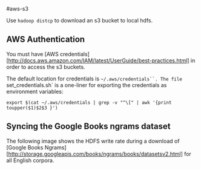 #aws-s3

Use `hadoop distcp` to download an s3 bucket to local hdfs. 

## AWS Authentication
You must have 
[AWS credentials][http://docs.aws.amazon.com/IAM/latest/UserGuide/best-practices.html]
in order to access the s3 buckets.

The default location for credentials is `~/.aws/credentials``. The file `set_credentials.sh` 
is a one-liner for exporting the credentials as environment variables:
```
export $(cat ~/.aws/credentials | grep -v "^\[" | awk '{print toupper($1)$2$3 }')
```

## Syncing the Google Books ngrams dataset

The following image shows the HDFS write rate during a download of [Google Books Ngrams][http://storage.googleapis.com/books/ngrams/books/datasetsv2.html] for all English corpora.

